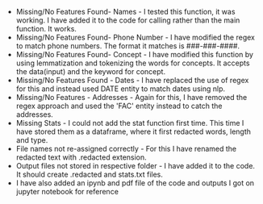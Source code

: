* Missing/No Features Found- Names - I tested this function, it was working. I have added it to the code for calling rather than the main function. It works.
* Missing/No Features Found- Phone Number - I have modified the regex to match phone numbers. The format it matches is ###-###-####.
* Missing/No Features  Found- Concept - I have modified this function by using lemmatization and tokenizing the words for concepts. It accepts the data(input) and the keyword for concept.
* Missing/No Features Found - Dates - I have replaced the use of regex for this and instead used DATE entity to match dates using nlp.
* Missing/No Features - Addresses - Again for this, I have removed the regex approach and used the 'FAC' entity instead to catch the addresses.
* Missing Stats - I could not add the stat function first time. This time I have stored them as a dataframe, where it first redacted words, length and type.
* File names not re-assigned correctly - For this I have renamed the redacted text with .redacted extension.
* Output files not stored in respective folder - I have added it to the code. It should create .redacted and stats.txt files.
* I have also added an ipynb and pdf file of the code and outputs I got on jupyter notebook for reference
